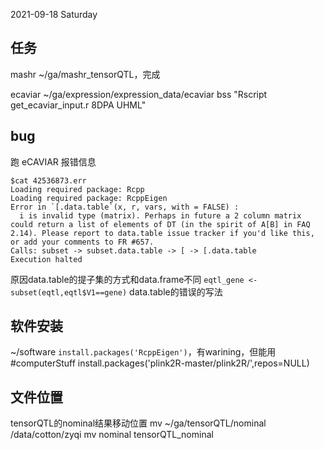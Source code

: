 2021-09-18 Saturday

## 任务
mashr
~/ga/mashr_tensorQTL，完成

ecaviar
~/ga/expression/expression_data/ecaviar
bss "Rscript get_ecaviar_input.r 8DPA UHML"


## bug
跑 eCAVIAR 报错信息

```
$cat 42536873.err
Loading required package: Rcpp
Loading required package: RcppEigen
Error in `[.data.table`(x, r, vars, with = FALSE) :
  i is invalid type (matrix). Perhaps in future a 2 column matrix could return a list of elements of DT (in the spirit of A[B] in FAQ 2.14). Please report to data.table issue tracker if you'd like this, or add your comments to FR #657.
Calls: subset -> subset.data.table -> [ -> [.data.table
Execution halted
```

原因data.table的提子集的方式和data.frame不同
`eqtl_gene <- subset(eqtl,eqtl$V1==gene)` data.table的错误的写法


## 软件安装
~/software
`install.packages('RcppEigen')`，有warining，但能用 #computerStuff 
install.packages('plink2R-master/plink2R/',repos=NULL)


## 文件位置
tensorQTL的nominal结果移动位置
mv ~/ga/tensorQTL/nominal /data/cotton/zyqi
mv nominal tensorQTL_nominal






